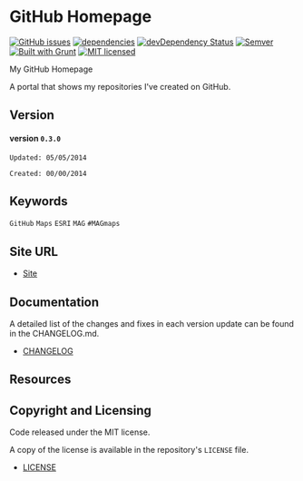 # GitHub Homepage


[![GitHub issues](https://img.shields.io/github/issues/vwolfley/vwolfley.github.io.svg)](https://github.com/vwolfley/vwolfley.github.io/issues)
[![dependencies](https://david-dm.org/vwolfley/MyProject.png)](https://david-dm.org/vwolfley/vwolfley.github.io/)
[![devDependency Status](https://david-dm.org/vwolfley/vwolfley.github.io/dev-status.png)](https://david-dm.org/vwolfley/vwolfley.github.io)
[![Semver](http://img.shields.io/SemVer/2.0.0.png)](http://semver.org/spec/v2.0.0.html)
[![Built with Grunt](https://cdn.gruntjs.com/builtwith.png)](http://gruntjs.com/)
[![MIT licensed](https://img.shields.io/badge/license-MIT-blue.svg)](https://opensource.org/licenses/MIT)

My GitHub Homepage

A portal that shows my repositories I've created on GitHub.

## Version

#### version `0.3.0`

`Updated: 05/05/2014`

`Created: 00/00/2014`

## Keywords

`GitHub` `Maps` `ESRI` `MAG` `#MAGmaps`

## Site URL
* [Site](http://vwolfley.github.io/)

## Documentation

A detailed list of the changes and fixes in each version update can be found in the CHANGELOG.md.

* [CHANGELOG](CHANGELOG.md)

## Resources

## Copyright and Licensing

Code released under the MIT license.

A copy of the license is available in the repository's `LICENSE` file.

* [LICENSE](LICENSE)

